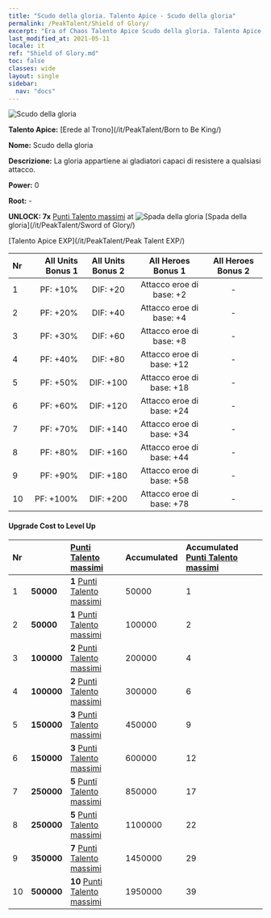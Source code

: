 ```yaml
---
title: "Scudo della gloria. Talento Apice - Scudo della gloria"
permalink: /PeakTalent/Shield of Glory/
excerpt: "Era of Chaos Talento Apice Scudo della gloria. Talento Apice Scudo della gloria. Scudo della gloria"
last_modified_at: 2021-05-11
locale: it
ref: "Shield of Glory.md"
toc: false
classes: wide
layout: single
sidebar:
  nav: "docs"
---
```


  ![Scudo della gloria](/images/pt/talent_4202.png)

  **Talento Apice:** [Erede al Trono](/it/PeakTalent/Born to Be King/)

  **Nome:** Scudo della gloria

  **Descrizione:** La gloria appartiene ai gladiatori capaci di resistere a qualsiasi attacco.

  **Power:** 0

  **Root:** -

  **UNLOCK: 7x** [Punti Talento massimi](/ItemsIT/con_934/) at ![Spada della gloria](/images/pt/talent_4201.png) [Spada della gloria](/it/PeakTalent/Sword of Glory/)

  [Talento Apice EXP](/it/PeakTalent/Peak Talent EXP/)

  | Nr | All Units Bonus 1 | All Units Bonus 2 | All Heroes Bonus 1 | All Heroes Bonus 2 |
  |:---|--------------:|:-------------:|:-------------:|:-------------:|
  | 1 | PF: +10% | DIF: +20 | Attacco eroe di base: +2 | - |
  | 2 | PF: +20% | DIF: +40 | Attacco eroe di base: +4 | - |
  | 3 | PF: +30% | DIF: +60 | Attacco eroe di base: +8 | - |
  | 4 | PF: +40% | DIF: +80 | Attacco eroe di base: +12 | - |
  | 5 | PF: +50% | DIF: +100 | Attacco eroe di base: +18 | - |
  | 6 | PF: +60% | DIF: +120 | Attacco eroe di base: +24 | - |
  | 7 | PF: +70% | DIF: +140 | Attacco eroe di base: +34 | - |
  | 8 | PF: +80% | DIF: +160 | Attacco eroe di base: +44 | - |
  | 9 | PF: +90% | DIF: +180 | Attacco eroe di base: +58 | - |
  | 10 | PF: +100% | DIF: +200 | Attacco eroe di base: +78 | - |


#### Upgrade Cost to Level Up

  | Nr | <i class="fas fa-coins"/> | [Punti Talento massimi](/ItemsIT/con_934/) | Accumulated <i class="fas fa-coins"/> | Accumulated [Punti Talento massimi](/ItemsIT/con_934/) |
  |:---|:--------------|:-------------|:-------------|:-------------|
  | 1 | **50000** | **1** [Punti Talento massimi](/ItemsIT/con_934/) | 50000 | 1 |
  | 2 | **50000** | **1** [Punti Talento massimi](/ItemsIT/con_934/) | 100000 | 2 |
  | 3 | **100000** | **2** [Punti Talento massimi](/ItemsIT/con_934/) | 200000 | 4 |
  | 4 | **100000** | **2** [Punti Talento massimi](/ItemsIT/con_934/) | 300000 | 6 |
  | 5 | **150000** | **3** [Punti Talento massimi](/ItemsIT/con_934/) | 450000 | 9 |
  | 6 | **150000** | **3** [Punti Talento massimi](/ItemsIT/con_934/) | 600000 | 12 |
  | 7 | **250000** | **5** [Punti Talento massimi](/ItemsIT/con_934/) | 850000 | 17 |
  | 8 | **250000** | **5** [Punti Talento massimi](/ItemsIT/con_934/) | 1100000 | 22 |
  | 9 | **350000** | **7** [Punti Talento massimi](/ItemsIT/con_934/) | 1450000 | 29 |
  | 10 | **500000** | **10** [Punti Talento massimi](/ItemsIT/con_934/) | 1950000 | 39 |
